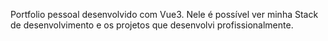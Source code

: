 Portfolio pessoal desenvolvido com Vue3. Nele é possível ver minha Stack de desenvolvimento e os projetos que desenvolvi profissionalmente.
